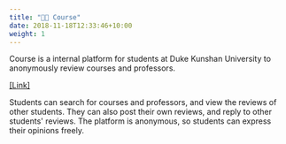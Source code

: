 ```yaml
---
title: "🧑‍🏫 Course"
date: 2018-11-18T12:33:46+10:00
weight: 1
---
```


Course is a internal platform for students at Duke Kunshan University to anonymously review courses and professors.

[[Link]](https://course.gallinula.com)

Students can search for courses and professors, and view the reviews of other students. They can also post their own reviews, and reply to other students' reviews. The platform is anonymous, so students can express their opinions freely.